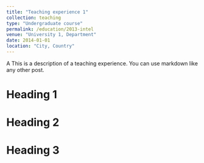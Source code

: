 ```yaml
---
title: "Teaching experience 1"
collection: teaching
type: "Undergraduate course"
permalink: /education/2013-intel
venue: "University 1, Department"
date: 2014-01-01
location: "City, Country"
---
```


A This is a description of a teaching experience. You can use markdown like any other post.

Heading 1
======

Heading 2
======

Heading 3
======